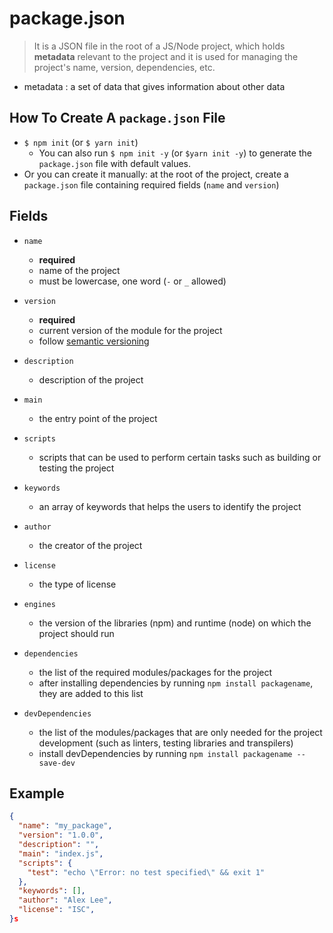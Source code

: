 # package.json

> It is a JSON file in the root of a JS/Node project, which holds **metadata** relevant to the project and it is used for managing the project's name, version, dependencies, etc.

- metadata : a set of data that gives information about other data

## How To Create A `package.json` File

- `$ npm init` (or `$ yarn init`)
  - You can also run `$ npm init -y` (or `$yarn init -y`) to generate the `package.json` file with default values.
- Or you can create it manually: at the root of the project, create a `package.json` file containing required fields (`name` and `version`)

## Fields

- `name`
  - **required**
  - name of the project
  - must be lowercase, one word (`-` or `_` allowed)

- `version`
  - **required**
  - current version of the module for the project
  - follow [semantic versioning](https://docs.npmjs.com/about-semantic-versioning)

- `description`
  - description of the project

- `main`
  - the entry point of the project

- `scripts`
  - scripts that can be used to perform certain tasks such as building or testing the project

- `keywords`
  - an array of keywords that helps the users to identify the project

- `author`
  - the creator of the project

- `license`
  - the type of license

- `engines`
  - the version of the libraries (npm) and runtime (node) on which the project should run

- `dependencies`
  - the list of the required modules/packages for the project
  - after installing dependencies by running `npm install packagename`, they are added to this list

- `devDependencies`
  - the list of the modules/packages that are only needed for the project development (such as linters, testing libraries and transpilers)
  - install devDependencies by running `npm install packagename --save-dev`

## Example
```json
{
  "name": "my_package",
  "version": "1.0.0",
  "description": "",
  "main": "index.js",
  "scripts": {
    "test": "echo \"Error: no test specified\" && exit 1"
  },
  "keywords": [],
  "author": "Alex Lee",
  "license": "ISC",
}s
```